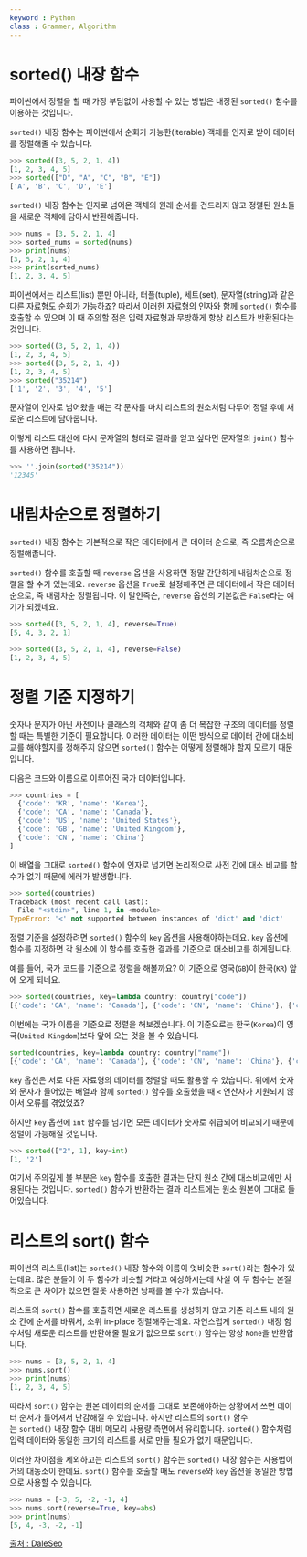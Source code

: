 ```yaml
---
keyword : Python
class : Grammer, Algorithm
---
```


# sorted() 내장 함수

파이썬에서 정렬을 할 때 가장 부담없이 사용할 수 있는 방법은 내장된 `sorted()` 함수를 이용하는 것입니다.

`sorted()` 내장 함수는 파이썬에서 순회가 가능한(iterable) 객체를 인자로 받아 데이터를 정렬해줄 수 있습니다.

```python
>>> sorted([3, 5, 2, 1, 4])
[1, 2, 3, 4, 5]
>>> sorted(["D", "A", "C", "B", "E"])
['A', 'B', 'C', 'D', 'E']
```

`sorted()` 내장 함수는 인자로 넘어온 객체의 원래 순서를 건드리지 않고 정렬된 원소들을 새로운 객체에 담아서 반환해줍니다.

```python
>>> nums = [3, 5, 2, 1, 4]
>>> sorted_nums = sorted(nums)
>>> print(nums)
[3, 5, 2, 1, 4]
>>> print(sorted_nums)
[1, 2, 3, 4, 5]
```

파이썬에서는 리스트(list) 뿐만 아니라, 터플(tuple), 세트(set), 문자열(string)과 같은 다른 자료형도 순회가 가능하죠? 따라서 이러한 자료형의 인자와 함께 `sorted()` 함수를 호출할 수 있으며 이 때 주의할 점은 입력 자료형과 무방하게 항상 리스트가 반환된다는 것입니다.

```python
>>> sorted((3, 5, 2, 1, 4))
[1, 2, 3, 4, 5]
>>> sorted({3, 5, 2, 1, 4})
[1, 2, 3, 4, 5]
>>> sorted("35214")
['1', '2', '3', '4', '5']
```


문자열이 인자로 넘어왔을 때는 각 문자를 마치 리스트의 원소처럼 다루어 정렬 후에 새로운 리스트에 담아줍니다.

이렇게 리스트 대신에 다시 문자열의 형태로 결과를 얻고 싶다면 문자열의 `join()` 함수를 사용하면 됩니다.

```python
>>> ''.join(sorted("35214"))
'12345'
```

# 내림차순으로 정렬하기

`sorted()` 내장 함수는 기본적으로 작은 데이터에서 큰 데이터 순으로, 즉 오름차순으로 정렬해줍니다.

`sorted()` 함수를 호출할 때 `reverse` 옵션을 사용하면 정말 간단하게 내림차순으로 정렬을 할 수가 있는데요. `reverse` 옵션을 `True`로 설정해주면 큰 데이터에서 작은 데이터순으로, 즉 내림차순 정렬됩니다.
이 말인즉슨, `reverse` 옵션의 기본값은 `False`라는 얘기가 되겠네요.

```python
>>> sorted([3, 5, 2, 1, 4], reverse=True)
[5, 4, 3, 2, 1]

>>> sorted([3, 5, 2, 1, 4], reverse=False)
[1, 2, 3, 4, 5]
```


# 정렬 기준 지정하기

숫자나 문자가 아닌 사전이나 클래스의 객체와 같이 좀 더 복잡한 구조의 데이터를 정렬할 때는 특별한 기준이 필요합니다. 이러한 데이터는 이떤 방식으로 데이터 간에 대소비교를 해야할지를 정해주지 않으면 `sorted()` 함수는 어떻게 정렬해야 할지 모르기 때문입니다.

다음은 코드와 이름으로 이루어진 국가 데이터입니다.

```python
>>> countries = [
  {'code': 'KR', 'name': 'Korea'},
  {'code': 'CA', 'name': 'Canada'},
  {'code': 'US', 'name': 'United States'},
  {'code': 'GB', 'name': 'United Kingdom'},
  {'code': 'CN', 'name': 'China'}
]
```

이 배열을 그대로 `sorted()` 함수에 인자로 넘기면 논리적으로 사전 간에 대소 비교를 할 수가 없기 때문에 에러가 발생합니다.

```python
>>> sorted(countries)
Traceback (most recent call last):
  File "<stdin>", line 1, in <module>
TypeError: '<' not supported between instances of 'dict' and 'dict'
```

정렬 기준을 설정하려면 `sorted()` 함수의 `key` 옵션을 사용해야하는데요. `key` 옵션에 함수를 지정하면 각 원소에 이 함수를 호출한 결과를 기준으로 대소비교를 하게됩니다.

예를 들어, 국가 코드를 기준으로 정렬을 해볼까요? 이 기준으로 영국(`GB`)이 한국(`KR`) 앞에 오게 되네요.

```py
>>> sorted(countries, key=lambda country: country["code"])
[{'code': 'CA', 'name': 'Canada'}, {'code': 'CN', 'name': 'China'}, {'code': 'GB', 'name': 'United Kingdom'}, {'code': 'KR', 'name': 'Korea'}, {'code': 'US', 'name': 'United States'}]
```

이번에는 국가 이름을 기준으로 정렬을 해보겠습니다. 이 기준으로는 한국(`Korea`)이 영국(`United Kingdom`)보다 앞에 오는 것을 볼 수 있습니다.

```py
sorted(countries, key=lambda country: country["name"])
[{'code': 'CA', 'name': 'Canada'}, {'code': 'CN', 'name': 'China'}, {'code': 'KR', 'name': 'Korea'}, {'code': 'GB', 'name': 'United Kingdom'}, {'code': 'US', 'name': 'United States'}]
```


`key` 옵션은 서로 다른 자료형의 데이터를 정렬할 때도 활용할 수 있습니다. 위에서 숫자와 문자가 들어있는 배열과 함께 `sorted()` 함수를 호출했을 때 `<` 연산자가 지원되지 않아서 오류를 겪었었죠?

하지만 `key` 옵션에 `int` 함수를 넘기면 모든 데이터가 숫자로 취급되어 비교되기 때문에 정렬이 가능해질 것입니다.

```py
>>> sorted(["2", 1], key=int)
[1, '2']
```

여기서 주의깊게 볼 부분은 `key` 함수를 호출한 결과는 단지 원소 간에 대소비교에만 사용된다는 것입니다. `sorted()` 함수가 반환하는 결과 리스트에는 원소 원본이 그대로 들어있습니다.

# 리스트의 sort() 함수

파이썬의 리스트(list)는 `sorted()` 내장 함수와 이름이 엇비슷한 `sort()`라는 함수가 있는데요. 많은 분들이 이 두 함수가 비슷할 거라고 예상하시는데 사실 이 두 함수는 본질적으로 큰 차이가 있으면 잘못 사용하면 낭패를 볼 수가 있습니다.

리스트의 `sort()` 함수를 호출하면 새로운 리스트를 생성하지 않고 기존 리스트 내의 원소 간에 순서를 바꿔서, 소위 in-place 정렬해주는데요. 자연스럽게 `sorted()` 내장 함수처럼 새로운 리스트를 반환해줄 필요가 없으므로 `sort()` 함수는 항상 `None`을 반환합니다.

```python
>>> nums = [3, 5, 2, 1, 4]
>>> nums.sort()
>>> print(nums)
[1, 2, 3, 4, 5]
```

따라서 `sort()` 함수는 원본 데이터의 순서를 그대로 보존해야하는 상황에서 쓰면 데이터 순서가 틀어져서 난감해질 수 있습니다. 하지만 리스트의 `sort()` 함수는 `sorted()` 내장 함수 대비 메모리 사용량 측면에서 유리합니다. `sorted()` 함수처럼 입력 데이터와 동일한 크기의 리스트를 새로 만들 필요가 없기 때문입니다.

이러한 차이점을 제외하고는 리스트의 `sort()` 함수는 `sorted()` 내장 함수는 사용법이 거의 대동소이 한데요. `sort()` 함수를 호출할 때도 `reverse`와 `key` 옵션을 동일한 방법으로 사용할 수 있습니다.

```python
>>> nums = [-3, 5, -2, -1, 4]
>>> nums.sort(reverse=True, key=abs)
>>> print(nums)
[5, 4, -3, -2, -1]
```


[출처 : DaleSeo](https://www.daleseo.com/python-sorted/)
